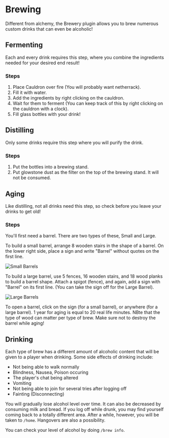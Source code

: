 # Brewing

Different from alchemy, the Brewery plugin allows you to brew numerous custom drinks that can even be alcoholic!

## Fermenting

Each and every drink requires this step, where you combine the ingredients needed for your desired end result!

### Steps

1. Place Cauldron over fire (You will probably want netherrack).
2. Fill it with water.
3. Add the ingredients by right clicking on the cauldron.
4. Wait for them to ferment (You can keep track of this by right clicking on the cauldron with a clock).
5. Fill glass bottles with your drink!

## Distilling

Only some drinks require this step where you will purify the drink.

### Steps

1. Put the bottles into a brewing stand.
2. Put glowstone dust as the filter on the top of the brewing stand. It will not be consumed.

## Aging

Like distilling, not all drinks need this step, so check before you leave your drinks to get old!

### Steps

You'll first need a barrel. There are two types of these, Small and Large.

To build a small barrel, arrange 8 wooden stairs in the shape of a barrel. On the lower right side, place a sign and write "Barrel" without quotes on the first line.

![Small Barrels](https://camo.githubusercontent.com/3af194fed063f23137cbb729986c6862e8831091/68747470733a2f2f696d6775722e636f6d2f426b4e736935342e706e67 "Small Barrels")

To build a large barrel, use 5 fences, 16 wooden stairs, and 18 wood planks to build a barrel shape.
Attach a spigot (fence), and again, add a sign with "Barrel" on its first line. (You can take the sign off for the Large Barrel).

![Large Barrels](https://camo.githubusercontent.com/93016eb9a31ee78b44044009fb6723abca587179/68747470733a2f2f696d6775722e636f6d2f6b336834716a302e706e67 "Large Barrels")

To open a barrel, click on the sign (for a small barrel), or anywhere (for a large barrel). 1 year for aging is equal to 20 real life minutes. NBte that the type of wood can matter per type of brew. Make sure not to destroy the barrel while aging!

## Drinking

Each type of brew has a different amount of alcoholic content that will be given to a player when drinking. Some side effects of drinking include:

- Not being able to walk normally
- Blindness, Nausea, Poison occuring
- The player's chat being altered
- Vomiting
- Not being able to join for several tries after logging off
- Fainting (Disconnecting)

You will gradually lose alcohol level over time. It can also be decreased by consuming milk and bread. If you log off while drunk, you may find yourself coming back to a totally different area. After a while, however, you will be taken to `/home`. Hangovers are also a possibility.

You can check your level of alcohol by doing `/brew info`.

